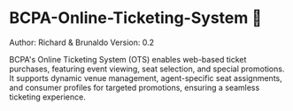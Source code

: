 # BCPA-Online-Ticketing-System 🎫

Author: Richard & Brunaldo 
Version: 0.2

BCPA's Online Ticketing System (OTS) enables web-based ticket purchases, featuring event viewing, seat selection, and special promotions. It supports dynamic venue management, agent-specific seat assignments, and consumer profiles for targeted promotions, ensuring a seamless ticketing experience.
